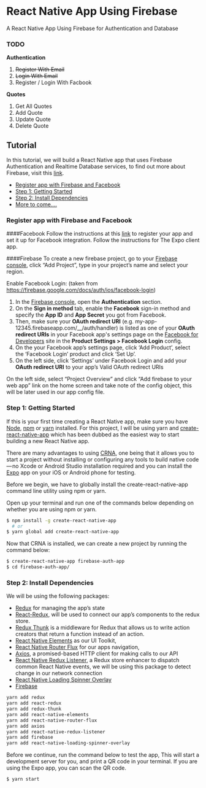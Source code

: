 # React Native App Using Firebase
A React Native App Using Firebase for Authentication and Database

### TODO
**Authentication**
1. ~~Register With Email~~
2. ~~Login With Email~~
3. Register / Login With Facbook
   
**Quotes**
1. Get All Quotes
2. Add Quote
3. Update Quote
4. Delete Quote


## Tutorial
In this tutorial, we will build a React Native app that uses Firebase Authentication and Realtime Database services, to find out more about Firebase, visit this [link](https://firebase.google.com/).
<ul>
  <li><a href="#step0">Register app with Firebase and Facebook</a></li>
  <li><a href="#step1">Step 1: Getting Started</a></li>
  <li><a href="#step2">Step 2: Install Dependencies</a></li>
  <li><a href="#">More to come....</a></li>
</ul>

### Register app with Firebase and Facebook
####Facebook
Follow the instructions at this [link](https://docs.expo.io/versions/latest/sdk/facebook.html#expofacebookloginwithreadpermissionsasync) to register your app and set it up for Facebook integration. Follow the instructions for The Expo client app.

####Firebase
To create a new firebase project, go to your [Firebase console](https://console.firebase.google.com/), click “Add Project”, type in your project’s name and select your region.

Enable Facebook Login: (taken from https://firebase.google.com/docs/auth/ios/facebook-login)

1. In the [Firebase console](https://console.firebase.google.com/), open the **Authentication** section.
2. On the **Sign in method** tab, enable the **Facebook** sign-in method and specify the **App ID** and **App Secret** you got from Facebook.
3. Then, make sure your **OAuth redirect URI** (e.g. my-app-12345.firebaseapp.com/__/auth/handler) is listed as one of your **OAuth redirect URIs** in your Facebook app's settings page on the [Facebook for Developers](https://developers.facebook.com/) site in the ****Product Settings > Facebook Login**** config.
4. On the your Facebook app’s settings page, click ‘Add Product’, select the ‘Facebook Login’ product and click ‘Set Up’.
5. On the left side, click ‘Settings’ under Facebook Login and add your **OAuth redirect URI** to your app’s Valid OAuth redirect URIs

On the left side, select “Project Overview” and click “Add firebase to your web app” link on the home screen and take note of the config object, this will be later used in our app config file.


### Step 1: Getting Started
If this is your first time creating a React Native app, make sure you have [Node](https://nodejs.org/en/download/), [npm](https://www.npmjs.com/get-npm) or [yarn](https://yarnpkg.com/lang/en/docs/install/) installed. For this project, I will be using yarn and [create-react-native-app](https://github.com/react-community/create-react-native-app) which has been dubbed as the easiest way to start building a new React Native app.

There are many advantages to using [CRNA](https://github.com/react-community/create-react-native-app), one being that it allows you to start a project without installing or configuring any tools to build native code — no Xcode or Android Studio installation required and you can install the [Expo](https://expo.io/) app on your iOS or Android phone for testing.

Before we begin, we have to globally install the create-react-native-app command line utility using npm or yarn.

Open up your terminal and run one of the commands below depending on whether you are using npm or yarn.

```bash
$ npm install -g create-react-native-app
  # or
$ yarn global add create-react-native-app

```

Now that CRNA is installed, we can create a new project by running the command below:

```bash
$ create-react-native-app firebase-auth-app
$ cd firebase-auth-app/

```

### Step 2: Install Dependencies
We will be using the following packages:
- [Redux](https://github.com/reactjs/redux/) for managing the app’s state
- [React-Redux](https://github.com/reactjs/react-redux), will be used to connect our app’s components to the redux store.
- [Redux Thunk](https://github.com/gaearon/redux-thunk) is a middleware for Redux that allows us to write action creators that return a function instead of an action.
- [React Native Elements](https://github.com/react-native-training/react-native-elements) as our UI Toolkit,
- [React Native Router Flux](https://github.com/aksonov/react-native-router-flux) for our apps navigation,
- [Axios](https://github.com/mzabriskie/axios), a promised-based HTTP client for making calls to our API
- [React Native Redux Listener](https://github.com/line64/react-native-redux-listener), a Redux store enhancer to dispatch common React Native events, we will be using this package to detect change in our network connection
- [React Native Loading Spinner Overlay](https://github.com/joinspontaneous/react-native-loading-spinner-overlay)
- [Firebase](https://firebase.google.com/)

```bash
yarn add redux
yarn add react-redux 
yarn add redux-thunk 
yarn add react-native-elements
yarn add react-native-router-flux
yarn add axios
yarn add react-native-redux-listener
yarn add firebase
yarn add react-native-loading-spinner-overlay
```

Before we continue, run the command below to test the app, This will start a development server for you, and print a QR code in your terminal. If you are using the Expo app, you can scan the QR code.

```bash
$ yarn start
```